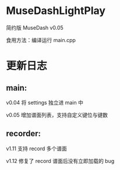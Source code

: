 # MuseDashLightPlay
简约版 MuseDash v0.05

食用方法：编译运行 main.cpp

# 更新日志

## main:
v0.04 将 settings 独立进 main 中

v0.05 增加谱面列表，支持自定义键位与键数

## recorder:
v1.11 支持 record 多个谱面

v1.12 修复了 record 谱面后没有立即加载的 bug
